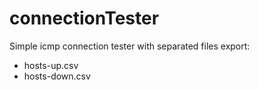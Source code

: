 # connectionTester

Simple icmp connection tester with separated files export:
- hosts-up.csv
- hosts-down.csv
